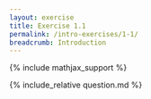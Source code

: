 ```yaml
---
layout: exercise
title: Exercise 1.1
permalink: /intro-exercises/1-1/
breadcrumb: Introduction
---
```


{% include mathjax_support %}

<div><i class="arrow-up" data-chapter="intro-exercises" data-exercise="ex_1" data-rating="0"></i></div>
{% include_relative question.md %}
